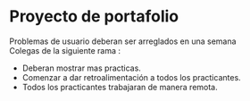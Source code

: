 # Proyecto de portafolio

Problemas de usuario deberan ser arreglados en una semana   
Colegas de la siguiente rama :
-   Deberan mostrar mas practicas.
-   Comenzar a dar retroalimentación a  todos los practicantes.
-   Todos los practicantes trabajaran de manera remota.